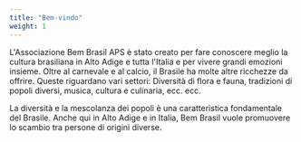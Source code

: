 ```yaml
---
title: "Bem-vindo"
weight: 1
---
```


L'Associazione Bem Brasil APS è stato creato per fare conoscere meglio la cultura brasiliana in Alto Adige e tutta l'Italia e per vivere grandi emozioni insieme. Oltre al carnevale e al calcio, il Brasile ha molte altre ricchezze da offrire. Queste riguardano vari settori: Diversità di flora e fauna, tradizioni di popoli diversi, musica, cultura e culinaria, ecc. ecc.

La diversità e la mescolanza dei popoli è una caratteristica fondamentale del Brasile. Anche qui in Alto Adige e in Italia, Bem Brasil vuole promuovere lo scambio tra persone di origini diverse.